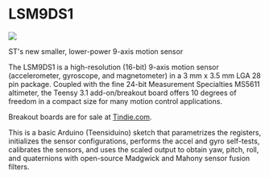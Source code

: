 LSM9DS1
=======

![](https://cloud.githubusercontent.com/assets/6698410/5024295/01c82314-6abd-11e4-8a9f-748d0687ca20.jpg)

ST's new smaller, lower-power 9-axis motion sensor

The LSM9DS1 is a high-resolution (16-bit) 9-axis motion sensor (accelerometer, gyroscope, and magnetometer) in a 3 mm x 3.5 mm LGA 28 pin package. Coupled with the fine 24-bit Measurement Specialties MS5611 altimeter, the Teensy 3.1 add-on/breakout board offers 10 degrees of freedom in a compact size for many motion control applications. 

Breakout boards are for sale at [Tindie.com](https://www.tindie.com/products/onehorse/lsm9ds1-ms5611-breakout-board/).

This is a basic Arduino (Teensiduino) sketch that parametrizes the registers, initializes the sensor configurations, performs the accel and gyro self-tests, calibrates the sensors, and uses the scaled output to obtain yaw, pitch, roll, and quaternions with open-source Madgwick and Mahony sensor fusion filters.

